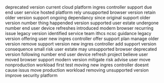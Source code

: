 deprecated version current cloud platform ingres controller support due end user service hosted platform rely unsupported browser version retain older version support ongoing dependancy since original support older version number thing happended version supported user estate undergone number end user device refreshes introduced modern browser recurring issue legacy version identified service team ithcs ncsc guidance legacy version offering user new ingres controller offer support plan manage older version remove support version new ingres controller add support version consequence small risk user estate may unsupported browser deprecated version following number end user device refresh project believe user moved browser support modern version mitigate risk advise user move nonproduction workload first test moving new ingres controller doesnt cause issus move production workload removing unsupported version improve security platform